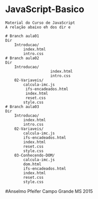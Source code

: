 # JavaScript-Basico
	Material do Curso de JavaScript
	A relação abaixo eh dos dir e 

	# Branch aula01
	Dir 
		Introducao/
			index.html
			intro.css
	# Branch aula02
	Dir 
		Introducao/
                       	index.html
                       	intro.css
		02-Variaveis/
			calcula-imc.js
			 ifs-encadeados.html
			 index.html
			 reset.css
			style.css
	# Branch aula03
	Dir
		Introducao/
			index.html
			intro.css
		02-Variaveis/
			calcula-imc.js
			ifs-encadeados.html
			index.html
			reset.css
			style.css
		03-Conhecendo-DOM/
			calcula-imc.js
			dom.html
			ifs-encadeados.html
			index.html
			reset.css
			style.css
		
		
#Anselmo Pfeifer
	Campo Grande MS
		2015
